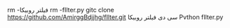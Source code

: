 rm -فیلتر‌ روبیکا
rm -fIlter.py
gitc clone
https://github.com/AmirggBdjjhg/fIlter.git
سی دی فیلتر روبیکا
Pvthon fIlter.py
